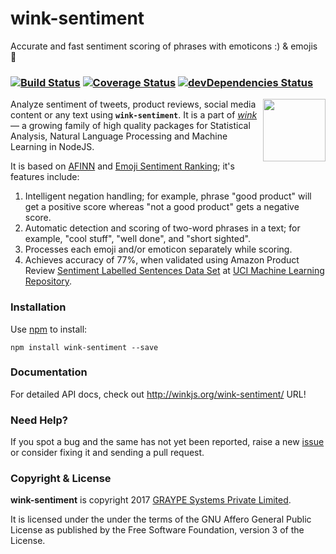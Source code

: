 # wink-sentiment

Accurate and fast sentiment scoring of phrases with emoticons :) & emojis 🎉

### [![Build Status](https://api.travis-ci.org/winkjs/wink-sentiment.svg?branch=master)](https://travis-ci.org/winkjs/wink-sentiment) [![Coverage Status](https://coveralls.io/repos/github/winkjs/wink-sentiment/badge.svg?branch=master)](https://coveralls.io/github/winkjs/wink-sentiment?branch=master) [![devDependencies Status](https://david-dm.org/winkjs/wink-sentiment/dev-status.svg)](https://david-dm.org/winkjs/wink-sentiment?type=dev)

[<img align="right" src="https://decisively.github.io/wink-logos/logo-title.png" width="100px" >](http://winkjs.org/)

Analyze sentiment of tweets, product reviews, social media content or any text using **`wink-sentiment`**. It is a part of _[wink](http://winkjs.org/)_ — a growing family of high quality packages for Statistical Analysis, Natural Language Processing and Machine Learning in NodeJS.

It is based on [AFINN](https://arxiv.org/abs/1103.2903) and [Emoji Sentiment Ranking](http://journals.plos.org/plosone/article?id=10.1371/journal.pone.0144296); it's features include:

1. Intelligent negation handling; for example, phrase "good product" will get a positive score whereas "not a good product" gets a negative score.
2. Automatic detection and scoring of two-word phrases in a text; for example, "cool stuff", "well done", and "short sighted".
3. Processes each emoji and/or emoticon separately while scoring.
4. Achieves accuracy of 77%, when validated using Amazon Product Review [Sentiment Labelled Sentences Data Set](https://archive.ics.uci.edu/ml/machine-learning-databases/00331/) at
[UCI Machine Learning Repository](https://archive.ics.uci.edu/ml/index.php).


### Installation

Use [npm](https://www.npmjs.com/package/wink-sentiment) to install:

    npm install wink-sentiment --save


### Documentation
For detailed API docs, check out http://winkjs.org/wink-sentiment/ URL!

### Need Help?

If you spot a bug and the same has not yet been reported, raise a new [issue](https://github.com/winkjs/wink-sentiment/issues) or consider fixing it and sending a pull request.

### Copyright & License

**wink-sentiment** is copyright 2017 [GRAYPE Systems Private Limited](http://graype.in/).

It is licensed under the under the terms of the GNU Affero General Public License as published by the Free
Software Foundation, version 3 of the License.
